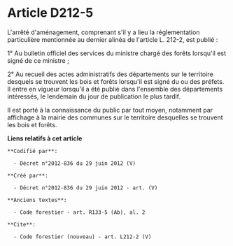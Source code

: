 # Article D212-5

L'arrêté d'aménagement, comprenant s'il y a lieu la réglementation particulière mentionnée au dernier alinéa de l'article L.
212-2, est publié :

1° Au bulletin officiel des services du ministre chargé des forêts lorsqu'il est signé de ce ministre ;

2° Au recueil des actes administratifs des départements sur le territoire desquels se trouvent les bois et forêts lorsqu'il
est signé du ou des préfets. Il entre en vigueur lorsqu'il a été publié dans l'ensemble des départements intéressés, le
lendemain du jour de publication le plus tardif.

Il est porté à la connaissance du public par tout moyen, notamment par affichage à la mairie des communes sur le territoire
desquelles se trouvent les bois et forêts.

**Liens relatifs à cet article**

	**Codifié par**:

	  - Décret n°2012-836 du 29 juin 2012 (V)

	**Créé par**:

	  - Décret n°2012-836 du 29 juin 2012 - art. (V)

	**Anciens textes**:

	  - Code forestier - art. R133-5 (Ab), al. 2

	**Cite**:

	  - Code forestier (nouveau) - art. L212-2 (V)
